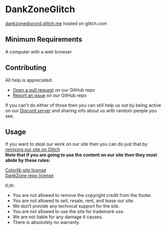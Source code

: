 # DankZoneGlitch

[dankzonediscord.glitch.me](https://dankzonediscord.glitch.me/) hosted on glitch.com

## Minimum Requirements

A computer with a web browser

## Contributing

All help is appreciated.

* [Open a pull request](https://github.com/DankZone/dankzonediscord.glitch.me/pulls) on our GitHub repo
* [Report an issue](https://github.com/DankZone/dankzonediscord.glitch.me/issues) on our GitHub repo

If you can't do either of those then you can still help us out by being active on our [Discord server](https://discordapp.com/invite/gwamp7n) and sharing info about us with random people you see.

## Usage

If you want to steal our work on our site then you can do just that by [remixing our site on Glitch](https://glitch.com/edit/#!/dankzonediscord)<br/>
**Note that if you are going to use the content on our site then they must abide by these rules:**

[Colorlib site license](https://colorlib.com/wp/licence/)<br/>
[DankZone repo license](https://github.com/DankZone/dankzonediscord.glitch.me/blob/master/LICENSE)<br/>

tl;dr:

* You are not allowed to remove the copyright credit from the footer.
* You are not allowed to sell, resale, rent, and lease our site.
* We don’t provide any technical support for the site.
* You are not allowed to use the site for trademark use.
* We are not liable for any damage it causes.
* There is absolutely no warranty.
